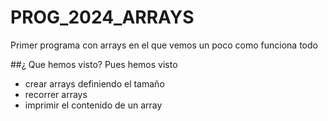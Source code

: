 # PROG_2024_ARRAYS
Primer programa con arrays en el que vemos un poco como funciona todo

##¿ Que hemos visto?
Pues hemos visto
- crear arrays definiendo el tamaño
- recorrer arrays
- imprimir el contenido de un array
